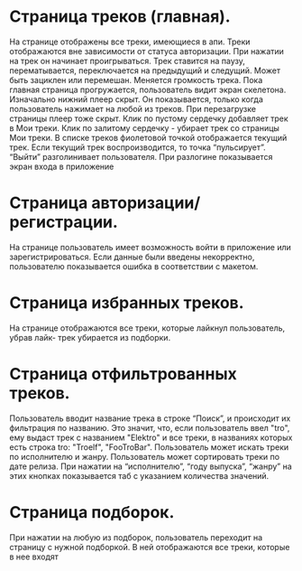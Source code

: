 # Страница треков (главная).

На странице отображены все треки, имеющиеся в апи. Треки отображаются вне зависимости от статуса авторизации. При нажатии на трек он начинает проигрываться. Трек ставится на паузу, перематывается, переключается на предыдущий и следущий. Может быть зациклен или перемешан. Меняется громкость трека. Пока главная страница прогружается, пользователь видит экран скелетона. Изначально нижний плеер скрыт. Он показывается, только когда пользователь нажимает на любой из треков. При перезагрузке страницы плеер тоже скрыт. Клик по пустому сердечку добавляет трек в Мои треки. Клик по залитому сердечку - убирает трек со страницы Мои треки. В списке треков фиолетовой точкой отображается текущий трек. Если текущий трек воспроизводится, то точка “пульсирует”. “Выйти” разголинивает пользователя. При разлогине показывается экран входа
в приложение

# Страница авторизации/регистрации.

На странице пользователь имеет возможность войти в приложение или зарегистрироваться. Если данные были введены некорректно, пользователю показывается ошибка в соответствии с макетом.

# Страница избранных треков.

На странице отображаются все треки, которые лайкнул пользователь, убрав лайк- трек убирается из подборки.

# Страница отфильтрованных треков.

Пользователь вводит название трека в строке “Поиск”, и происходит их фильтрация по названию. Это значит, что, если пользователь ввел "tro", ему выдаст трек с названием "Elektro" и все треки, в названиях которых есть строка tro: "Troelf", "FooTroBar". Пользователь может искать треки по исполнителю и жанру. Пользователь может сортировать треки по дате релиза. При нажатии на “исполнителю”, “году выпуска”, “жанру” на этих кнопках показывается таб с указанием количества значений.

# Страница подборок.

При нажатии на любую из подборок, пользователь переходит на страницу с нужной подборкой.
В ней отображаются все треки, которые в нее входят
